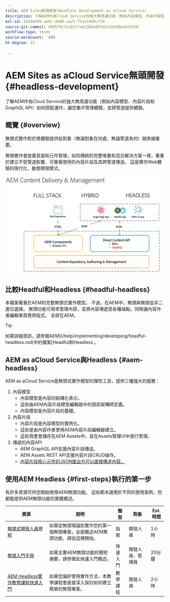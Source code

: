 ```yaml
---
title: AEM Sites無頭開發(Headless Development as aCloud Service)
description: 了解AEM作為Cloud Service的強大無周邊功能（例如內容模型、內容片段和GraphQL API）如何搭配運作，讓您集中管理體驗，並跨管道提供體驗。
exl-id: 24300499-ae9c-49d0-aa25-f51e14d9cf79
source-git-commit: 469579cfe10227ab22bbe055d4c503d8ea978150
workflow-type: tm+mt
source-wordcount: '489'
ht-degree: 1%

---
```



# AEM Sites as aCloud Service無頭開發{#headless-development}

了解AEM作為Cloud Service的強大無周邊功能（例如內容模型、內容片段和GraphQL API）如何搭配運作，讓您集中管理體驗，並跨管道提供體驗。

## 概覽 {#overview}

無頭式實作對於將體驗提供給對象（無論對象在何處、無論管道為何）越來越重要。

無頭實作會放棄頁面和元件管理，如同傳統的完整堆疊和混合解決方案一樣，著重於建立不受管道影響、可重複使用的內容片段及其跨管道傳送。 這是實作Web體驗的現代化、動態開發模式。

![AEM實作模型](assets/aem-implementation-models.png)

## 比較Headful和Headless {#headful-headless}

本檔案著重於AEM的完整無頭式實作模型。 不過，在AEM中，無頭與無頭並非二進位選擇。 無頭功能可用來管理內容，並將內容傳遞至各種端點，同時讓內容作者編輯單頁應用程式。 全部在AEM。

>[!TIP]
>
>如需詳細資訊，請參閱AEM](/help/implementing/developing/headful-headless.md)中的檔案[Headful和Headless 。

## AEM as aCloud Service與Headless {#aem-headless}

AEM as aCloud Service是無頭式實作模型的彈性工具，提供三種強大的服務：

1. 內容模型
   * 內容模型是內容的結構化表示。
   * 這些由AEM內容片段模型編輯器中的資訊架構師定義。
   * 內容模型是內容片段的基礎。
1. 內容片段
   * 內容片段是內容模型的實例化。
   * 這些是由內容作者使用AEM內容片段編輯器建立。
   * 這些資產會儲存在AEM Assets中，並在Assets管理UI中進行管理。
1. 傳遞的內容API
   * AEM GraphQL API支援內容片段傳送。
   * AEM Assets REST API支援內容片段CRUD操作。
   * [內容片段核心元件的JSON匯出也可以直接傳送內容。](https://docs.adobe.com/content/help/en/experience-manager-core-components/using/components/content-fragment-component.html)

## 使用AEM Headless {#first-steps}執行的第一步

有許多資源可供您開始使用AEM無頭功能。 這些範本適用於不同的使用案例，但都能提供AEM無頭功能的實體概述。

| 資源 | 說明 | 類型 | 對象 | Est. 時間 |
|---|---|---|---|---|
| [無頭式開發人員歷程](/help/implementing/developing/headless-journey/overview.md) | 如需從無頭理論到實作您的第一個無頭專案，全面概述AEM無頭功能，請從這裡開始。 | 指南 | 開發人員 | 1小時 |
| [無頭入門手冊](/help/implementing/developing/headless/getting-started/introduction.md) | 如需主要AEM無頭功能的簡短摘要，請參閱此快速入門概述。 | 快速入門 | 開發人員、管理員 | 20分鐘 |
| [AEM Headless實作教學課程快速入門](https://experienceleague.adobe.com/docs/experience-manager-learn/getting-started-with-aem-headless/graphql/multi-step/overview.html) | 如果您偏好使用實作方法，本教學課程會直接深入探討如何建立簡單的無頭專案。 | 教學課程 | 開發人員 | 2小時 |
